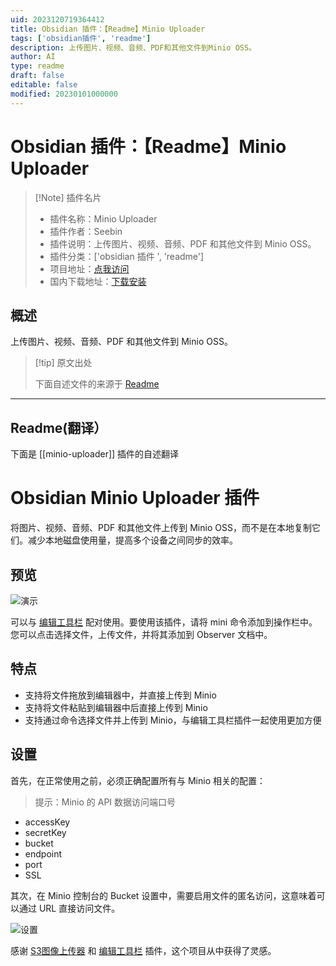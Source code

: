 ```yaml
---
uid: 2023120719364412
title: Obsidian 插件：【Readme】Minio Uploader
tags: ['obsidian插件', 'readme']
description: 上传图片、视频、音频、PDF和其他文件到Minio OSS。
author: AI
type: readme
draft: false
editable: false
modified: 20230101000000
---
```


# Obsidian 插件：【Readme】Minio Uploader

> [!Note] 插件名片
> - 插件名称：Minio Uploader
> - 插件作者：Seebin
> - 插件说明：上传图片、视频、音频、PDF 和其他文件到 Minio OSS。
> - 插件分类：['obsidian 插件 ', 'readme']
> - 项目地址：[点我访问](https://github.com/seebin/obsidian-minio-uploader-plugin)
> - 国内下载地址：[下载安装](https://pkmer.cn/products/plugin/pluginMarket/?minio-uploader)

## 概述

上传图片、视频、音频、PDF 和其他文件到 Minio OSS。

> [!tip] 原文出处
>
>下面自述文件的来源于 [Readme](https://ghproxy.net/https://raw.githubusercontent.com/seebin/obsidian-minio-uploader-plugin/master/README.md)
>

---

## Readme(翻译）

下面是 [[minio-uploader]] 插件的自述翻译

# Obsidian Minio Uploader 插件

将图片、视频、音频、PDF 和其他文件上传到 Minio OSS，而不是在本地复制它们。减少本地磁盘使用量，提高多个设备之间同步的效率。

## 预览

![演示](https://cdn.pkmer.cn/covers/minio-uploader_2_0.gif!pkmer)

可以与 [编辑工具栏](https://github.com/PKM-er/obsidian-editing-toolbar) 配对使用。要使用该插件，请将 mini 命令添加到操作栏中。您可以点击选择文件，上传文件，并将其添加到 Observer 文档中。

## 特点

- 支持将文件拖放到编辑器中，并直接上传到 Minio
- 支持将文件粘贴到编辑器中后直接上传到 Minio
- 支持通过命令选择文件并上传到 Minio，与编辑工具栏插件一起使用更加方便

## 设置

首先，在正常使用之前，必须正确配置所有与 Minio 相关的配置：

>提示：Minio 的 API 数据访问端口号

- accessKey
- secretKey
- bucket
- endpoint
- port
- SSL

其次，在 Minio 控制台的 Bucket 设置中，需要启用文件的匿名访问，这意味着可以通过 URL 直接访问文件。

![设置](https://cdn.pkmer.cn/covers/minio-uploader_2_1.png!pkmer)

感谢 [S3图像上传器](https://github.com/jvsteiner/s3-image-uploader) 和 [编辑工具栏](https://github.com/PKM-er/obsidian-editing-toolbar) 插件，这个项目从中获得了灵感。
